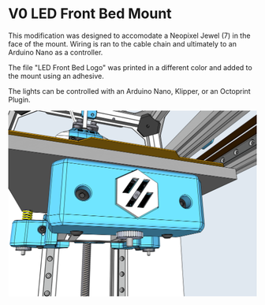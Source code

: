 # V0 LED Front Bed Mount

This modification was designed to accomodate a Neopixel Jewel (7) in the face of the mount. Wiring is ran to the cable chain and ultimately to an Arduino Nano as a controller.

The file "LED Front Bed Logo" was printed in a different color and added to the mount using an adhesive. 

The lights can be controlled with an Arduino Nano, Klipper, or an Octoprint Plugin. 


![LED Front Bed Mount 2](https://github.com/Maverick-3D/VoronUsers/blob/master/printer_mods/Maverick_/V0_LED_Front_Bed_Mount/Images/LED_Front_Bed_Mount_2.PNG)
